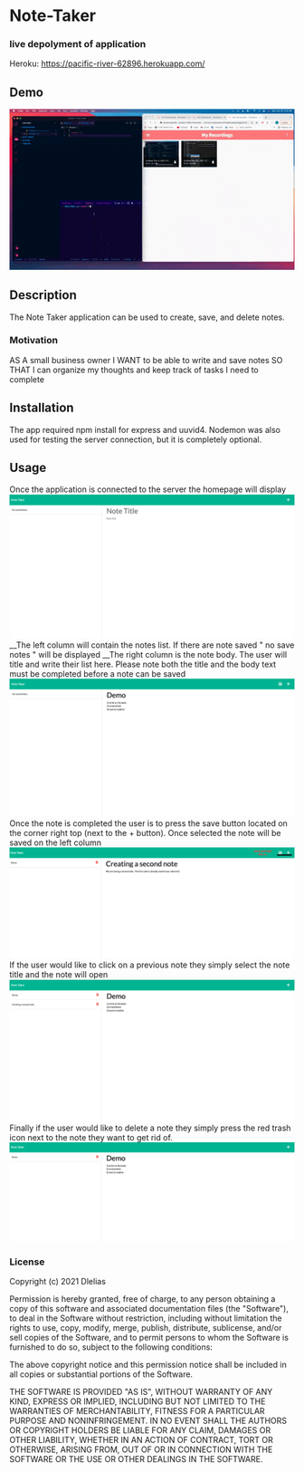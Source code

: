 # Note-Taker
### live depolyment of application 
Heroku: https://pacific-river-62896.herokuapp.com/

## Demo 
![vid.gif](/demo/vid.gif)
## Description
The Note Taker application can be used to create, save, and delete notes.

### Motivation
AS A small business owner
I WANT to be able to write and save notes
SO THAT I can organize my thoughts and keep track of tasks I need to complete

## Installation
The app required npm install for express and uuvid4. Nodemon was also used for testing the server connection, but it is completely optional. 

## Usage 
Once the application is connected to the server the homepage will display 
![This is an image](/demo/homepage.png)
__The left column will contain the notes list. If there are note saved " no save notes " will be displayed 
__The right column is the note body. The user will title and write their list here. Please note both the title and the body text must be completed before a note can be saved
![This is an image](/demo/titleNbody.png)
Once the note is completed the user is to press the save button located on the corner right top (next to the + button). Once selected the note will be saved on the left column 
![This is an image](/demo/saveBtn.png)
If the user would like to click on a previous note they simply select the note title and the note will open 
![This is an image](/demo/previousNote.png)
Finally if the user would like to delete a note they simply press the red trash icon next to the note they want to get rid of. 
![This is an image](/demo/deletedNote.png)

### License

Copyright (c) 2021 Dlelias

Permission is hereby granted, free of charge, to any person obtaining a copy of this software and associated documentation files (the "Software"), to deal in the Software without restriction, including without limitation the rights to use, copy, modify, merge, publish, distribute, sublicense, and/or sell copies of the Software, and to permit persons to whom the Software is furnished to do so, subject to the following conditions:

The above copyright notice and this permission notice shall be included in all copies or substantial portions of the Software.

THE SOFTWARE IS PROVIDED "AS IS", WITHOUT WARRANTY OF ANY KIND, EXPRESS OR IMPLIED, INCLUDING BUT NOT LIMITED TO THE WARRANTIES OF MERCHANTABILITY, FITNESS FOR A PARTICULAR PURPOSE AND NONINFRINGEMENT. IN NO EVENT SHALL THE AUTHORS OR COPYRIGHT HOLDERS BE LIABLE FOR ANY CLAIM, DAMAGES OR OTHER LIABILITY, WHETHER IN AN ACTION OF CONTRACT, TORT OR OTHERWISE, ARISING FROM, OUT OF OR IN CONNECTION WITH THE SOFTWARE OR THE USE OR OTHER DEALINGS IN THE SOFTWARE.


